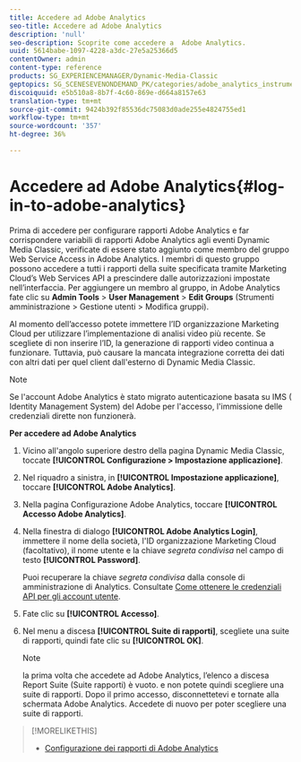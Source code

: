 ```yaml
---
title: Accedere ad Adobe Analytics
seo-title: Accedere ad Adobe Analytics
description: 'null'
seo-description: Scoprite come accedere a  Adobe Analytics.
uuid: 5614babe-1097-4228-a3dc-27e5a25366d5
contentOwner: admin
content-type: reference
products: SG_EXPERIENCEMANAGER/Dynamic-Media-Classic
geptopics: SG_SCENESEVENONDEMAND_PK/categories/adobe_analytics_instrumentation_kit
discoiquuid: e5b510a8-8b7f-4c60-869e-d664a8157e63
translation-type: tm+mt
source-git-commit: 9424b392f85536dc75083d0ade255e4824755ed1
workflow-type: tm+mt
source-wordcount: '357'
ht-degree: 36%

---
```



# Accedere ad Adobe Analytics{#log-in-to-adobe-analytics}

Prima di accedere per configurare  rapporti Adobe Analytics e far corrispondere  variabili di rapporti Adobe Analytics agli eventi Dynamic Media Classic, verificate di essere stato aggiunto come membro del gruppo Web Service Access in  Adobe Analytics. I membri di questo gruppo possono accedere a tutti i rapporti della suite specificata tramite Marketing Cloud’s Web Services API a prescindere dalle autorizzazioni impostate nell’interfaccia. Per aggiungere un membro al gruppo, in Adobe Analytics fate clic su **Admin Tools** > **User Management** > **Edit Groups** (Strumenti amministrazione > Gestione utenti > Modifica gruppi).

Al momento dell’accesso potete immettere l’ID organizzazione Marketing Cloud per utilizzare l’implementazione di analisi video più recente. Se scegliete di non inserire l’ID, la generazione di rapporti video continua a funzionare. Tuttavia, può causare la mancata integrazione corretta dei dati con altri dati per quel client dall&#39;esterno di Dynamic Media Classic.

>[!NOTE]
>
>Se l&#39;account Adobe Analytics  è stato migrato  autenticazione basata su IMS ( Identity Management System) del Adobe per l&#39;accesso, l&#39;immissione delle credenziali dirette non funzionerà.

**Per accedere ad Adobe Analytics**

1. Vicino all&#39;angolo superiore destro della pagina Dynamic Media Classic, toccate **[!UICONTROL Configurazione > Impostazione applicazione]**.
1. Nel riquadro a sinistra, in **[!UICONTROL Impostazione applicazione]**, toccare **[!UICONTROL Adobe Analytics]**.
1. Nella  pagina Configurazione Adobe Analytics, toccare **[!UICONTROL Accesso Adobe Analytics]**.
1. Nella finestra di dialogo **[!UICONTROL Adobe Analytics Login]**, immettere il nome della società, l&#39;ID organizzazione Marketing Cloud (facoltativo), il nome utente e la chiave *segreta condivisa* nel campo di testo **[!UICONTROL Password]**.

   Puoi recuperare la chiave *segreta condivisa* dalla console di amministrazione di Analytics. Consultate [Come ottenere le credenziali API per gli account utente](https://helpx.adobe.com/analytics/kb/how-to-get-api-credentials-for-user-accounts-.html).

1. Fate clic su **[!UICONTROL Accesso]**.
1. Nel menu a discesa **[!UICONTROL Suite di rapporti]**, scegliete una suite di rapporti, quindi fate clic su **[!UICONTROL OK]**.

   >[!NOTE]
   >
   >la prima volta che accedete ad Adobe Analytics, l’elenco a discesa Report Suite (Suite rapporti) è vuoto. e non potete quindi scegliere una suite di rapporti. Dopo il primo accesso, disconnettetevi e tornate alla schermata Adobe Analytics. Accedete di nuovo per poter scegliere una suite di rapporti.

>[!MORELIKETHIS]
>
>* [Configurazione dei rapporti di Adobe Analytics](configuring-analytics-reports.md#configuring_adobe_analytics_reports)

